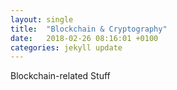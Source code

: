 ```yaml
---
layout: single
title:  "Blockchain & Cryptography"
date:   2018-02-26 08:16:01 +0100
categories: jekyll update
---
```


Blockchain-related Stuff
